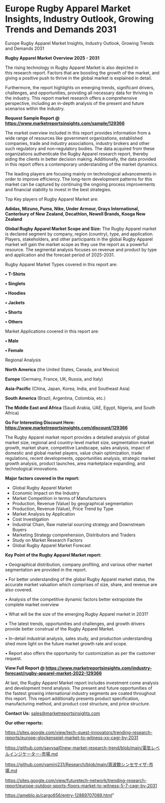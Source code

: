 # Europe Rugby Apparel Market Insights, Industry Outlook, Growing Trends and Demands 2031
Europe Rugby Apparel Market Insights, Industry Outlook, Growing Trends and Demands 2031

<Strong> Rugby Apparel Market Overview 2025 - 2031</strong>

The rising technology in Rugby Apparel Market is also depicted in this research report. Factors that are boosting the growth of the market, and giving a positive push to thrive in the global market is explained in detail.

Furthermore, the report highlights on emerging trends, significant drivers, challenges, and opportunities, providing all necessary data for thriving in the industry. This report market research offers a comprehensive perspective, including an in-depth analysis of the present and future scenarios within the industry.

<strong>Request Sample Report @ <a href=https://www.marketreportsinsights.com/sample/129366>https://www.marketreportsinsights.com/sample/129366</a></strong>

The market overview included in this report provides information from a wide range of resources like government organizations, established companies, trade and industry associations, industry brokers and other such regulatory and non-regulatory bodies. The data acquired from these organizations authenticate the Rugby Apparel research report, thereby aiding the clients in better decision making. Additionally, the data provided in this report offers a contemporary understanding of the market dynamics.

The leading players are focusing mainly on technological advancements in order to improve efficiency. The long-term development patterns for this market can be captured by continuing the ongoing process improvements and financial stability to invest in the best strategies.

Top Key players of Rugby Apparel Market are:

<strong>Adidas, Mizuno, Puma, Nike, Under Armour, Grays International, Canterbury of New Zealand, Decathlon, Newell Brands, Kooga New Zealand</strong>

<strong><b>Global Rugby Apparel Market Scope and Size:</b></strong>
The Rugby Apparel market is declared segment by company, region (country), type, and application. Players, stakeholders, and other participants in the global Rugby Apparel market will gain the market scope as they use the report as a powerful resource. The segmental analysis focuses on revenue and product by type and application and the forecast period of 2025-2031.

Rugby Apparel Market Types covered in this report are:

<strong>• T-Shirts

• Singlets

• Hoodies

• Jackets

• Shorts

• Others</strong>

Market Applications covered in this report are:

<strong>• Male

• Female</strong> 

Regional Analysis

<strong>North America</strong> (the United States, Canada, and Mexico)

<strong>Europe</strong> (Germany, France, UK, Russia, and Italy)

<strong>Asia-Pacific</strong> (China, Japan, Korea, India, and Southeast Asia)

<strong>South America</strong> (Brazil, Argentina, Colombia, etc.)

<strong>The Middle East and Africa</strong> (Saudi Arabia, UAE, Egypt, Nigeria, and South Africa)

<strong>Go For Interesting Discount Here: <a href=https://www.marketreportsinsights.com/discount/129366>https://www.marketreportsinsights.com/discount/129366</a></strong>

The Rugby Apparel market report provides a detailed analysis of global market size, regional and country-level market size, segmentation market growth, market share, competitive Landscape, sales analysis, impact of domestic and global market players, value chain optimization, trade regulations, recent developments, opportunities analysis, strategic market growth analysis, product launches, area marketplace expanding, and technological innovations.

<strong><b>Major factors covered in the report:</b></strong>
<ul>
  <li>Global Rugby Apparel Market </li>
  <li>Economic Impact on the Industry</li>
  <li>Market Competition in terms of Manufacturers</li>
  <li>Production, Revenue (Value) by geographical segmentation</li>
  <li>Production, Revenue (Value), Price Trend by Type</li>
  <li>Market Analysis by Application</li>
  <li>Cost Investigation</li>
  <li>Industrial Chain, Raw material sourcing strategy and Downstream Buyers</li>
  <li>Marketing Strategy comprehension, Distributors and Traders</li>
  <li>Study on Market Research Factors</li>
  <li>Global Rugby Apparel Market Forecast</li>
</ul>

<strong><b>Key Point of the Rugby Apparel Market report:</b></strong>

• Geographical distribution, company profiling, and various other market segmentation are provided in the report.

• For better understanding of the global Rugby Apparel market status, the accurate market valuation which comprises of size, share, and revenue are also covered.

• Analysis of the competitive dynamic factors better extrapolate the complete market overview

• What will be the size of the emerging Rugby Apparel market in 2031?

• The latest trends, opportunities and challenges, and growth drivers provide better construal of the Rugby Apparel Market.

• In-detail industrial analysis, sales study, and production understanding shed more light on the future market growth rate and scope.

• Report also offers the opportunity for customization as per the customer request.

<strong><b>View Full Report @ <a href=https://www.marketreportsinsights.com/industry-forecast/rugby-apparel-market-2022-129366>https://www.marketreportsinsights.com/industry-forecast/rugby-apparel-market-2022-129366</a></b></strong>


At last, the Rugby Apparel Market report includes investment come analysis and development trend analysis. The present and future opportunities of the fastest growing international industry segments are coated throughout this report. This report additionally presents product specification, manufacturing method, and product cost structure, and price structure.

<strong>Contact Us:</strong>
sales@marketreportsinsights.com

<strong>Our other reports:</strong>

<a href=https://sites.google.com/view/tech-quest-innovators/trending-research-reports/europe-glockenspiel-market-to-witness-xx-cagr-by-2031>https://sites.google.com/view/tech-quest-innovators/trending-research-reports/europe-glockenspiel-market-to-witness-xx-cagr-by-2031</a>

<a href=https://github.com/sayysaif/new-market-research-trend/blob/main/電気レベルインジケーター-市場.md>https://github.com/sayysaif/new-market-research-trend/blob/main/電気レベルインジケーター-市場.md</a>

<a href=https://github.com/yamini231/Research/blob/main/周波数シンセサイザ-市場.md>https://github.com/yamini231/Research/blob/main/周波数シンセサイザ-市場.md</a>

<a href=https://sites.google.com/view/futuretech-network/trending-research-report/europe-outdoor-sports-floors-market-to-witness-5-7-cagr-by-2031>https://sites.google.com/view/futuretech-network/trending-research-report/europe-outdoor-sports-floors-market-to-witness-5-7-cagr-by-2031</a>

<a href=https://ameblo.jp/cargo656/entry-12889707089.html>https://ameblo.jp/cargo656/entry-12889707089.html</a>"
